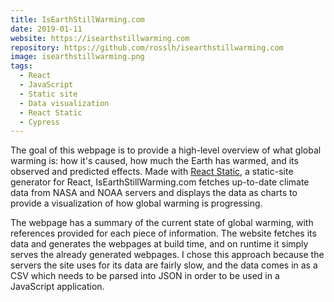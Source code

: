 ```yaml
---
title: IsEarthStillWarming.com
date: 2019-01-11
website: https://isearthstillwarming.com
repository: https://github.com/rosslh/isearthstillwarming.com
image: isearthstillwarming.png
tags:
  - React
  - JavaScript
  - Static site
  - Data visualization
  - React Static
  - Cypress
---
```


The goal of this webpage is to provide a high-level overview of what global warming is: how it's caused, how much the Earth has warmed, and its observed and predicted effects. Made with [React Static](https://github.com/nozzle/react-static), a static-site generator for React, IsEarthStillWarming.com fetches up-to-date climate data from NASA and NOAA servers and displays the data as charts to provide a visualization of how global warming is progressing.

The webpage has a summary of the current state of global warming, with references provided for each piece of information. The website fetches its data and generates the webpages at build time, and on runtime it simply serves the already generated webpages. I chose this approach because the servers the site uses for its data are fairly slow, and the data comes in as a CSV which needs to be parsed into JSON in order to be used in a JavaScript application.
